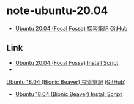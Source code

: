
# note-ubuntu-20.04

* [Ubuntu 20.04 (Focal Fossa) 探索筆記](https://samwhelp.github.io/note-ubuntu-20.04/) [GitHub](https://github.com/samwhelp/note-ubuntu-20.04)


## Link

* [Ubuntu 20.04 (Focal Fossa) Install Script](https://github.com/samwhelp/play-ubuntu-20.04-plan)
* 
[Ubuntu 18.04 (Bionic Beaver) 探索筆記](https://samwhelp.github.io/note-ubuntu-18.04/) ([GitHub](https://github.com/samwhelp/note-ubuntu-18.04))
* [Ubuntu 18.04 (Bionic Beaver) Install Script](https://github.com/samwhelp/play-ubuntu-18.04-plan)

